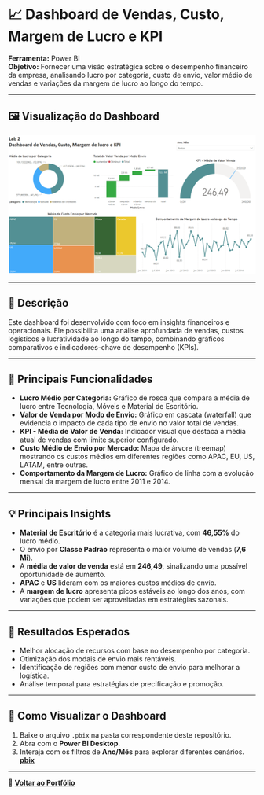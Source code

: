 # 📈 Dashboard de Vendas, Custo, Margem de Lucro e KPI

**Ferramenta:** Power BI  
**Objetivo:** Fornecer uma visão estratégica sobre o desempenho financeiro da empresa, analisando lucro por categoria, custo de envio, valor médio de vendas e variações da margem de lucro ao longo do tempo.

---

## 🖼️ Visualização do Dashboard

![Dashboard de Vendas, Custo, Margem de Lucro e KPI](../imagem/Lab2.png)

---

## 📝 Descrição

Este dashboard foi desenvolvido com foco em insights financeiros e operacionais. Ele possibilita uma análise aprofundada de vendas, custos logísticos e lucratividade ao longo do tempo, combinando gráficos comparativos e indicadores-chave de desempenho (KPIs).

---

## 🔎 Principais Funcionalidades

- **Lucro Médio por Categoria:** Gráfico de rosca que compara a média de lucro entre Tecnologia, Móveis e Material de Escritório.  
- **Valor de Venda por Modo de Envio:** Gráfico em cascata (waterfall) que evidencia o impacto de cada tipo de envio no valor total de vendas.  
- **KPI - Média de Valor de Venda:** Indicador visual que destaca a média atual de vendas com limite superior configurado.  
- **Custo Médio de Envio por Mercado:** Mapa de árvore (treemap) mostrando os custos médios em diferentes regiões como APAC, EU, US, LATAM, entre outras.  
- **Comportamento da Margem de Lucro:** Gráfico de linha com a evolução mensal da margem de lucro entre 2011 e 2014.

---

## 💡 Principais Insights

- **Material de Escritório** é a categoria mais lucrativa, com **46,55%** do lucro médio.  
- O envio por **Classe Padrão** representa o maior volume de vendas (**7,6 Mi**).  
- A **média de valor de venda** está em **246,49**, sinalizando uma possível oportunidade de aumento.  
- **APAC** e **US** lideram com os maiores custos médios de envio.  
- A **margem de lucro** apresenta picos estáveis ao longo dos anos, com variações que podem ser aproveitadas em estratégias sazonais.

---

## 🎯 Resultados Esperados

- Melhor alocação de recursos com base no desempenho por categoria.  
- Otimização dos modais de envio mais rentáveis.  
- Identificação de regiões com menor custo de envio para melhorar a logística.  
- Análise temporal para estratégias de precificação e promoção.

---

## 📂 Como Visualizar o Dashboard

1. Baixe o arquivo `.pbix` na pasta correspondente deste repositório.  
2. Abra com o **Power BI Desktop**.  
3. Interaja com os filtros de **Ano/Mês** para explorar diferentes cenários.
**[pbix](../Pbix/Lab2.pbix)**
---

🔗 **[Voltar ao Portfólio](../README.md)**
